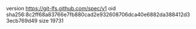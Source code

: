 version https://git-lfs.github.com/spec/v1
oid sha256:8c2ff68a83766e7fb880cad2e932608706dca40e6882da388412d33ecb769d49
size 19731
